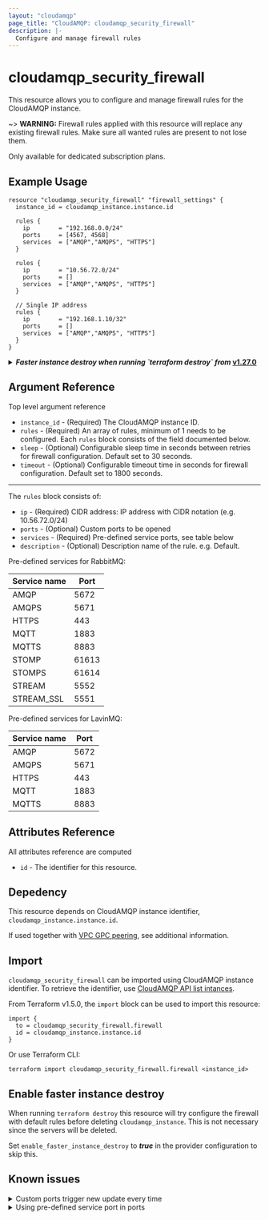 ```yaml
---
layout: "cloudamqp"
page_title: "CloudAMQP: cloudamqp_security_firewall"
description: |-
  Configure and manage firewall rules
---
```


# cloudamqp_security_firewall

This resource allows you to configure and manage firewall rules for the CloudAMQP instance.

~> **WARNING:** Firewall rules applied with this resource will replace any existing firewall rules.
Make sure all wanted rules are present to not lose them.

Only available for dedicated subscription plans.

## Example Usage

```hcl
resource "cloudamqp_security_firewall" "firewall_settings" {
  instance_id = cloudamqp_instance.instance.id

  rules {
    ip        = "192.168.0.0/24"
    ports     = [4567, 4568]
    services  = ["AMQP","AMQPS", "HTTPS"]
  }

  rules {
    ip        = "10.56.72.0/24"
    ports     = []
    services  = ["AMQP","AMQPS", "HTTPS"]
  }

  // Single IP address
  rules {
    ip        = "192.168.1.10/32"
    ports     = []
    services  = ["AMQP","AMQPS", "HTTPS"]
  }
}
```

<details>
  <summary>
    <b>
      <i>Faster instance destroy when running `terraform destroy` from </i>
      <a href="https://github.com/cloudamqp/terraform-provider-cloudamqp/releases/tag/v1.27.0">v1.27.0</a>
    </b>
  </summary>

CloudAMQP Terraform provider [v1.27.0] enables faster `cloudamqp_instance` destroy when running
`terraform destroy`.

```hcl
# Configure the CloudAMQP Provider
provider "cloudamqp" {
  apikey                          = var.cloudamqp_customer_api_key
  enable_faster_instance_destroy  = true
}

resource "cloudamqp_instance" "instance" {
  name    = "terraform-cloudamqp-instance"
  plan    = "bunny-1"
  region  = "amazon-web-services::us-west-1"
  tags    = ["terraform"]
}

resource "cloudamqp_security_firewall" "firewall_settings" {
  instance_id = cloudamqp_instance.instance.id

  rules {
    ip        = "192.168.0.0/24"
    ports     = [4567, 4568]
    services  = ["AMQP","AMQPS", "HTTPS"]
  }

  rules {
    ip        = "10.56.72.0/24"
    ports     = []
    services  = ["AMQP","AMQPS", "HTTPS"]
  }
}
```

</details>

## Argument Reference

Top level argument reference

* `instance_id` - (Required) The CloudAMQP instance ID.
* `rules`       - (Required) An array of rules, minimum of 1 needs to be configured. Each `rules`
                  block consists of the field documented below.
* `sleep`       - (Optional) Configurable sleep time in seconds between retries for firewall
                  configuration. Default set to 30 seconds.
* `timeout`     - (Optional) Configurable timeout time in seconds for firewall configuration.
                  Default set to 1800 seconds.

___

The `rules` block consists of:

* `ip`          - (Required) CIDR address: IP address with CIDR notation (e.g. 10.56.72.0/24)
* `ports`       - (Optional) Custom ports to be opened
* `services`    - (Required) Pre-defined service ports, see table below
* `description` - (Optional) Description name of the rule. e.g. Default.

Pre-defined services for RabbitMQ:

| Service name | Port  |
|--------------|-------|
| AMQP         | 5672  |
| AMQPS        | 5671  |
| HTTPS        | 443   |
| MQTT         | 1883  |
| MQTTS        | 8883  |
| STOMP        | 61613 |
| STOMPS       | 61614 |
| STREAM       | 5552  |
| STREAM_SSL   | 5551  |

Pre-defined services for LavinMQ:

| Service name | Port  |
|--------------|-------|
| AMQP         | 5672  |
| AMQPS        | 5671  |
| HTTPS        | 443   |
| MQTT         | 1883  |
| MQTTS        | 8883  |

## Attributes Reference

All attributes reference are computed

* `id`  - The identifier for this resource.

## Depedency

This resource depends on CloudAMQP instance identifier, `cloudamqp_instance.instance.id`.

If used together with [VPC GPC peering], see additional information.

## Import

`cloudamqp_security_firewall` can be imported using CloudAMQP instance identifier. To
retrieve the identifier, use [CloudAMQP API list intances].

From Terraform v1.5.0, the `import` block can be used to import this resource:

```hcl
import {
  to = cloudamqp_security_firewall.firewall
  id = cloudamqp_instance.instance.id
}
```

Or use Terraform CLI:

`terraform import cloudamqp_security_firewall.firewall <instance_id>`

## Enable faster instance destroy

When running `terraform destroy` this resource will try configure the firewall with default rules
before deleting `cloudamqp_instance`. This is not necessary since the servers will be deleted.

Set `enable_faster_instance_destroy` to ***true*** in the provider configuration to skip this.

## Known issues

<details>
  <summary>Custom ports trigger new update every time</summary>

  Before release v1.15.1 using the custom ports can cause a missmatch upon reading data and
  trigger a new update every time.

  Reason is that there is a bug in validating the response from the underlying API.

  Update the provider to at least [v1.15.1] to fix the issue.
 </details>

<details>
  <summary>Using pre-defined service port in ports</summary>

Using one of the port from the pre-defined services in ports argument, see example of using port
5671 instead of the service *AMQPS*.

```hcl
resource "cloudamqp_security_firewall" "firewall_settings" {
  instance_id = cloudamqp_instance.instance.id

  rules {
    ip        = "192.168.0.0/24"
    ports     = [5671]
    services  = []
  }
}
```

Will still create the firewall rule for the instance, but will trigger a new update each `plan` or
`apply`. Due to a missmatch between state file and underlying API response.

To solve this, edit the configuration file and change port 5671 to service *AMQPS* and run
`terraform apply -refresh-only` to only update the state file and remove the missmatch.

```hcl
resource "cloudamqp_security_firewall" "firewall_settings" {
  instance_id = cloudamqp_instance.instance.id

  rules {
    ip        = "192.168.0.0/24"
    ports     = []
    services  = ["AMQPS"]
  }
}
```

The provider from [v1.15.2] will start to warn about using this.

 </details>

[CloudAMQP API list intances]: https://docs.cloudamqp.com/#list-instances
[v1.15.1]: https://github.com/cloudamqp/terraform-provider-cloudamqp/releases/tag/v1.15.1
[v1.15.2]: https://github.com/cloudamqp/terraform-provider-cloudamqp/releases/tag/v1.15.2
[v1.27.0]: https://github.com/cloudamqp/terraform-provider-cloudamqp/releases/tag/v1.27.0
[VPC GPC peering]: ./vpc_gcp_peering#create-vpc-peering-with-additional-firewall-rules
